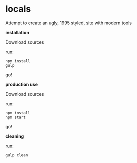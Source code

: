 locals
======

Attempt to create an ugly, 1995 styled, site with modern tools

**installation**

Download sources

run:

	npm install
	gulp
go!

**production use**

Download sources

run:

	npm install
	npm start
go!

**cleaning**

run:

	gulp clean

